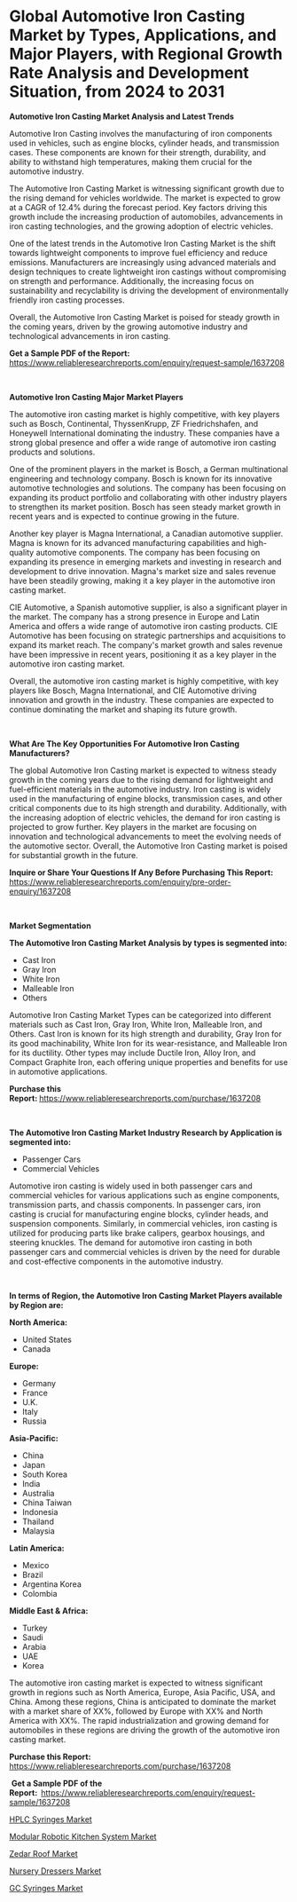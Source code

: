 <p><h1>Global Automotive Iron Casting Market by Types, Applications, and Major Players, with Regional Growth Rate Analysis and Development Situation, from 2024 to 2031</h1></p><p><strong>Automotive Iron Casting Market Analysis and Latest Trends</strong></p>
<p><p>Automotive Iron Casting involves the manufacturing of iron components used in vehicles, such as engine blocks, cylinder heads, and transmission cases. These components are known for their strength, durability, and ability to withstand high temperatures, making them crucial for the automotive industry.</p><p>The Automotive Iron Casting Market is witnessing significant growth due to the rising demand for vehicles worldwide. The market is expected to grow at a CAGR of 12.4% during the forecast period. Key factors driving this growth include the increasing production of automobiles, advancements in iron casting technologies, and the growing adoption of electric vehicles.</p><p>One of the latest trends in the Automotive Iron Casting Market is the shift towards lightweight components to improve fuel efficiency and reduce emissions. Manufacturers are increasingly using advanced materials and design techniques to create lightweight iron castings without compromising on strength and performance. Additionally, the increasing focus on sustainability and recyclability is driving the development of environmentally friendly iron casting processes.</p><p>Overall, the Automotive Iron Casting Market is poised for steady growth in the coming years, driven by the growing automotive industry and technological advancements in iron casting.</p></p>
<p><strong>Get a Sample PDF of the Report:&nbsp;</strong> <a href="https://www.reliableresearchreports.com/enquiry/request-sample/1637208">https://www.reliableresearchreports.com/enquiry/request-sample/1637208</a></p>
<p>&nbsp;</p>
<p><strong>Automotive Iron Casting Major Market Players</strong></p>
<p><p>The automotive iron casting market is highly competitive, with key players such as Bosch, Continental, ThyssenKrupp, ZF Friedrichshafen, and Honeywell International dominating the industry. These companies have a strong global presence and offer a wide range of automotive iron casting products and solutions.</p><p>One of the prominent players in the market is Bosch, a German multinational engineering and technology company. Bosch is known for its innovative automotive technologies and solutions. The company has been focusing on expanding its product portfolio and collaborating with other industry players to strengthen its market position. Bosch has seen steady market growth in recent years and is expected to continue growing in the future.</p><p>Another key player is Magna International, a Canadian automotive supplier. Magna is known for its advanced manufacturing capabilities and high-quality automotive components. The company has been focusing on expanding its presence in emerging markets and investing in research and development to drive innovation. Magna's market size and sales revenue have been steadily growing, making it a key player in the automotive iron casting market.</p><p>CIE Automotive, a Spanish automotive supplier, is also a significant player in the market. The company has a strong presence in Europe and Latin America and offers a wide range of automotive iron casting products. CIE Automotive has been focusing on strategic partnerships and acquisitions to expand its market reach. The company's market growth and sales revenue have been impressive in recent years, positioning it as a key player in the automotive iron casting market.</p><p>Overall, the automotive iron casting market is highly competitive, with key players like Bosch, Magna International, and CIE Automotive driving innovation and growth in the industry. These companies are expected to continue dominating the market and shaping its future growth.</p></p>
<p>&nbsp;</p>
<p><strong>What Are The Key Opportunities For Automotive Iron Casting Manufacturers?</strong></p>
<p><p>The global Automotive Iron Casting market is expected to witness steady growth in the coming years due to the rising demand for lightweight and fuel-efficient materials in the automotive industry. Iron casting is widely used in the manufacturing of engine blocks, transmission cases, and other critical components due to its high strength and durability. Additionally, with the increasing adoption of electric vehicles, the demand for iron casting is projected to grow further. Key players in the market are focusing on innovation and technological advancements to meet the evolving needs of the automotive sector. Overall, the Automotive Iron Casting market is poised for substantial growth in the future.</p></p>
<p><strong>Inquire or Share Your Questions If Any Before Purchasing This Report:</strong> <a href="https://www.reliableresearchreports.com/enquiry/pre-order-enquiry/1637208">https://www.reliableresearchreports.com/enquiry/pre-order-enquiry/1637208</a></p>
<p>&nbsp;</p>
<p><strong>Market Segmentation</strong></p>
<p><strong>The Automotive Iron Casting Market Analysis by types is segmented into:</strong></p>
<p><ul><li>Cast Iron</li><li>Gray Iron</li><li>White Iron</li><li>Malleable Iron</li><li>Others</li></ul></p>
<p><p>Automotive Iron Casting Market Types can be categorized into different materials such as Cast Iron, Gray Iron, White Iron, Malleable Iron, and Others. Cast Iron is known for its high strength and durability, Gray Iron for its good machinability, White Iron for its wear-resistance, and Malleable Iron for its ductility. Other types may include Ductile Iron, Alloy Iron, and Compact Graphite Iron, each offering unique properties and benefits for use in automotive applications.</p></p>
<p><strong>Purchase this Report:&nbsp;</strong><a href="https://www.reliableresearchreports.com/purchase/1637208">https://www.reliableresearchreports.com/purchase/1637208</a></p>
<p>&nbsp;</p>
<p><strong>The Automotive Iron Casting Market Industry Research by Application is segmented into:</strong></p>
<p><ul><li>Passenger Cars</li><li>Commercial Vehicles</li></ul></p>
<p><p>Automotive iron casting is widely used in both passenger cars and commercial vehicles for various applications such as engine components, transmission parts, and chassis components. In passenger cars, iron casting is crucial for manufacturing engine blocks, cylinder heads, and suspension components. Similarly, in commercial vehicles, iron casting is utilized for producing parts like brake calipers, gearbox housings, and steering knuckles. The demand for automotive iron casting in both passenger cars and commercial vehicles is driven by the need for durable and cost-effective components in the automotive industry.</p></p>
<p>&nbsp;</p>
<p><strong>In terms of Region, the Automotive Iron Casting Market Players available by Region are:</strong></p>
<p>
    <p> <strong> North America: </strong>
        <ul>
            <li>United States</li>
            <li>Canada</li>
        </ul>
        </p> 
    <p> <strong> Europe: </strong>
        <ul>
            <li>Germany</li>
            <li>France</li>
            <li>U.K.</li>
            <li>Italy</li>
            <li>Russia</li>
        </ul>
        </p> 
    <p> <strong> Asia-Pacific: </strong>
        <ul>
            <li>China</li>
            <li>Japan</li>
            <li>South Korea</li>
            <li>India</li>
            <li>Australia</li>
            <li>China Taiwan</li>
            <li>Indonesia</li>
            <li>Thailand</li>
            <li>Malaysia</li>
        </ul>
        </p> 
    <p> <strong> Latin America: </strong>
        <ul>
            <li>Mexico</li>
            <li>Brazil</li>
            <li>Argentina Korea</li>
            <li>Colombia</li>
        </ul>
        </p> 
    <p> <strong> Middle East & Africa: </strong>
        <ul>
            <li>Turkey</li>
            <li>Saudi</li>
            <li>Arabia</li>
            <li>UAE</li>
            <li>Korea</li>
        </ul>
    </p>
    </p>
<p><p>The automotive iron casting market is expected to witness significant growth in regions such as North America, Europe, Asia Pacific, USA, and China. Among these regions, China is anticipated to dominate the market with a market share of XX%, followed by Europe with XX% and North America with XX%. The rapid industrialization and growing demand for automobiles in these regions are driving the growth of the automotive iron casting market.</p></p>
<p><strong>Purchase this Report: </strong><a href="https://www.reliableresearchreports.com/purchase/1637208">https://www.reliableresearchreports.com/purchase/1637208</a></p>
<p>&nbsp;<strong>Get a Sample PDF of the Report:&nbsp;&nbsp;</strong><a href="https://www.reliableresearchreports.com/enquiry/request-sample/1637208">https://www.reliableresearchreports.com/enquiry/request-sample/1637208</a></p>
<p><strong></strong></p>
<p><p><a href="https://medium.com/@aliabrakus/hplc-syringes-market-insights-into-market-cagr-market-trends-and-growth-strategies-bd87269d2aeb">HPLC Syringes Market</a></p><p><a href="https://issuu.com/reportprime-2/docs/modular-robotic-kitchen-system-market-size-2030.pp">Modular Robotic Kitchen System Market</a></p><p><a href="https://github.com/aliciawhite5576/Market-Research-Report-List-3/blob/main/zedar-roof-market.md">Zedar Roof Market</a></p><p><a href="https://issuu.com/reportprime-2/docs/nursery-dressers-market-size-2030.pptx">Nursery Dressers Market</a></p><p><a href="https://medium.com/@aliabrakus/gc-syringes-market-furnishes-information-on-market-share-market-trends-and-market-growth-e708c0e59b7c">GC Syringes Market</a></p></p>